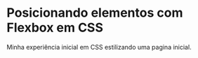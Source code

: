 # Posicionando elementos com Flexbox em CSS
Minha experiência inicial em CSS estilizando uma pagina inicial. 
